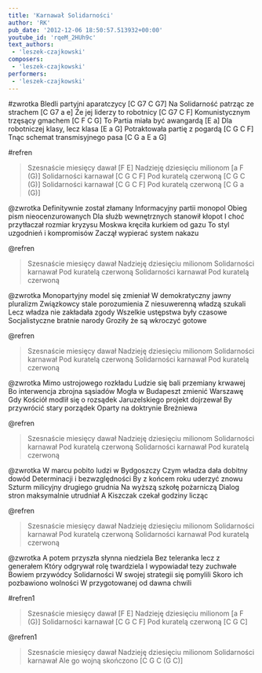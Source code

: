 ```yaml
---
title: 'Karnawał Solidarności'
author: 'RK'
pub_date: '2012-12-06 18:50:57.513932+00:00'
youtube_id: 'rqeM_2HUh9c'
text_authors:
 - 'leszek-czajkowski'
composers:
 - 'leszek-czajkowski'
performers:
 - 'leszek-czajkowski'
---
```


#zwrotka
Bledli partyjni aparatczycy			[C G7 C G7]
Na Solidarność patrząc ze strachem		[C G7 a e]
Że jej liderzy to robotnicy			[C G7 C F]
Komunistycznym trzęsący gmachem	[C F C G]
To Partia miała być awangardą		[E a]
Dla robotniczej klasy, lecz klasa		[E a G]
Potraktowała partię z pogardą		[C G C F]
Tnąc schemat transmisyjnego pasa		[C G a E a G]

#refren
>Szesnaście miesięcy dawał			[F E]
>Nadzieję dziesięciu milionom		[a F (G)]
>Solidarności karnawał			[C G C F]
>Pod kuratelą czerwoną			[C G C (G)]
>Solidarności karnawał			[C G C F]
>Pod kuratelą czerwoną                     [C G a (G)]

@zwrotka
Definitywnie został złamany
Informacyjny partii monopol
Obieg pism nieocenzurowanych
Dla służb wewnętrznych stanowił kłopot
I choć przytłaczał rozmiar kryzysu
Moskwa kręciła kurkiem od gazu
To styl uzgodnień i kompromisów
Zaczął wypierać system nakazu

@refren
>Szesnaście miesięcy dawał
>Nadzieję dziesięciu milionom
>Solidarności karnawał
>Pod kuratelą czerwoną
>Solidarności karnawał
>Pod kuratelą czerwoną

@zwrotka
Monopartyjny model się zmieniał
W demokratyczny jawny pluralizm
Związkowcy stale porozumienia
Z niesuwerenną władzą szukali
Lecz władza nie zakładała zgody
Wszelkie ustępstwa były czasowe
Socjalistyczne bratnie narody
Groziły że są wkroczyć gotowe

@refren
>Szesnaście miesięcy dawał
>Nadzieję dziesięciu milionom
>Solidarności karnawał
>Pod kuratelą czerwoną
>Solidarności karnawał
>Pod kuratelą czerwoną

@zwrotka
Mimo ustrojowego rozkładu
Ludzie się bali przemiany krwawej
Bo interwencja zbrojna sąsiadów
Mogła w Budapeszt zmienić Warszawę
Gdy Kościół modlił się o rozsądek
Jaruzelskiego projekt dojrzewał
By przywrócić stary porządek
Oparty na doktrynie Breżniewa

@refren
>Szesnaście miesięcy dawał
>Nadzieję dziesięciu milionom
>Solidarności karnawał
>Pod kuratelą czerwoną
>Solidarności karnawał
>Pod kuratelą czerwoną

@zwrotka
W marcu pobito ludzi w Bydgoszczy
Czym władza dała dobitny dowód
Determinacji i bezwzględności
By z końcem roku uderzyć znowu
Szturm milicyjny drugiego grudnia
Na wyższą szkołę pożarniczą
Dialog stron maksymalnie utrudniał
A Kiszczak czekał godziny licząc

@refren
>Szesnaście miesięcy dawał
>Nadzieję dziesięciu milionom
>Solidarności karnawał
>Pod kuratelą czerwoną
>Solidarności karnawał
>Pod kuratelą czerwoną

@zwrotka
A potem przyszła słynna niedziela
Bez teleranka lecz z generałem
Który odgrywał rolę twardziela
I wypowiadał tezy zuchwałe
Bowiem przywódcy Solidarności
W swojej strategii się pomylili
Skoro ich pozbawiono wolności
W przygotowanej od dawna chwili

#refren1
>Szesnaście miesięcy dawał [F E]
>Nadzieję dziesięciu milionom [a F (G)]
>Solidarności karnawał [C G C F]
>Pod kuratelą czerwoną  [C G C]

@refren1
>Szesnaście miesięcy dawał
>Nadzieję dziesięciu milionom
>Solidarności karnawał
>Ale go wojną skończono [C G C (G C)]